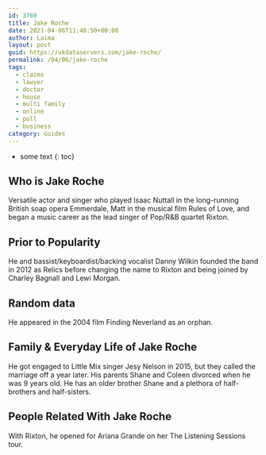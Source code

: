 ```yaml
---
id: 3760
title: Jake Roche
date: 2021-04-06T11:48:50+00:00
author: Laima
layout: post
guid: https://ukdataservers.com/jake-roche/
permalink: /04/06/jake-roche
tags:
  - claims
  - lawyer
  - doctor
  - house
  - multi family
  - online
  - poll
  - business
category: Guides
---
```


* some text
{: toc}


## Who is Jake Roche
                  
                  
                  
Versatile actor and singer who played Isaac Nuttall in the long-running British soap opera Emmerdale, Matt in the musical film Rules of Love, and began a music career as the lead singer of Pop/R&B quartet Rixton. 
                  
              
            
              
            
                
                
                
## Prior to Popularity
                  
                  
                  
He and bassist/keyboardist/backing vocalist Danny Wilkin founded the band in 2012 as Relics before changing the name to Rixton and being joined by Charley Bagnall and Lewi Morgan. 
                  
              
            
              
            
                
                
                
## Random data
                  
                  
                  
He appeared in the 2004 film Finding Neverland as an orphan. 
                  
              
            
              
            
                
                
                
## Family & Everyday Life of Jake Roche
                  
                  
                  
He got engaged to Little Mix singer Jesy Nelson in 2015, but they called the marriage off a year later. His parents Shane and Coleen divorced when he was 9 years old. He has an older brother Shane and a plethora of half-brothers and half-sisters. 
                  
              
            
              
            
                
                
                
## People Related With Jake Roche
                  
                  
                  
With Rixton, he opened for Ariana Grande on her The Listening Sessions tour. 
                  
              
            
              
            
                
              
            
              
              
            
            
              
            
          
          
          